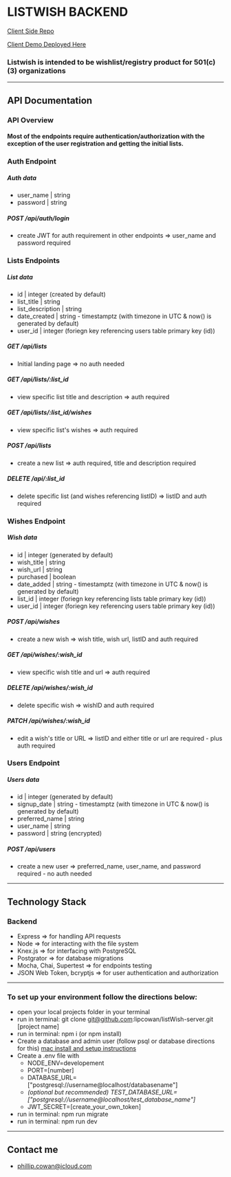# LISTWISH BACKEND

[Client Side Repo](https://github.com/lipcowan/listWish-client)

[Client Demo Deployed Here](https://listwish.vercel.app/)

### Listwish is intended to be wishlist/registry product for 501(c)(3) organizations

---
## API Documentation

### API Overview
#### Most of the endpoints require authentication/authorization with the exception of the user registration and getting the initial lists.

### Auth Endpoint

##### Auth data
* user_name | string
* password | string 

##### POST /api/auth/login
* create JWT for auth requirement in other endpoints => user_name and password required

### Lists Endpoints

##### List data
* id | integer (created by default)
* list_title | string
* list_description | string
* date_created | string -  timestamptz (with timezone in UTC & now() is generated by default)
* user_id | integer (foriegn key referencing users table primary key (id))

##### GET /api/lists 
* Initial landing page => no auth needed

##### GET /api/lists/:list_id
* view specific list title and description => auth required

##### GET /api/lists/:list_id/wishes
* view specific list's wishes => auth required

##### POST /api/lists
* create a new list => auth required, title and description required

##### DELETE /api/:list_id
* delete specific list (and wishes referencing listID) =>  listID and auth required

### Wishes Endpoint

##### Wish data
* id | integer (generated by default)
* wish_title | string
* wish_url | string
* purchased | boolean
* date_added | string -  timestamptz (with timezone in UTC & now() is generated by default)
* list_id | integer (foriegn key referencing lists table primary key (id))
* user_id | integer (foriegn key referencing users table primary key (id))

##### POST /api/wishes
* create a new wish => wish title, wish url, listID and auth required

##### GET /api/wishes/:wish_id
* view specific wish title and url => auth required

##### DELETE /api/wishes/:wish_id
* delete specific wish => wishID and auth required

##### PATCH /api/wishes/:wish_id
* edit a wish's title or URL => listID and either title or url are required - plus auth required 

### Users Endpoint

##### Users data
* id | integer (generated by default)
* signup_date | string -  timestamptz (with timezone in UTC & now() is generated by default)
* preferred_name | string
* user_name | string
* password | string (encrypted)

##### POST /api/users
* create a new user => preferred_name, user_name, and password required - no auth needed

---
## Technology Stack

### Backend

* Express => for handling API requests
* Node => for interacting with the file system
* Knex.js => for interfacing with PostgreSQL
* Postgrator => for database migrations
* Mocha, Chai, Supertest => for endpoints testing
* JSON Web Token, bcryptjs => for user authentication and authorization

---
### To set up your environment follow the directions below:
* open your local projects folder in your terminal
* run in terminal: git clone git@github.com:lipcowan/listWish-server.git [project name] 
* run in terminal:  npm i (or npm install)
* Create a database and admin user (follow psql or database directions for this) [mac install and setup instructions](https://www.codementor.io/@engineerapart/getting-started-with-postgresql-on-mac-osx-are8jcopb)
* Create a .env file with 
    * NODE_ENV=developement
    * PORT=[number]
    * DATABASE_URL=["postgresql://username@localhost/databasename"]
    * _(optional but recommended) TEST_DATABASE_URL=["postgresql://username@localhost/test_database_name"]_
    * JWT_SECRET=[create_your_own_token]
* run in terminal:  npm run migrate
* run in terminal: npm run dev

---
## Contact me
- phillip.cowan@icloud.com
